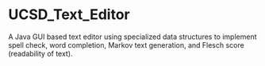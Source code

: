 # UCSD_Text_Editor

A Java GUI based text editor using specialized data structures to implement spell check, word completion, Markov text generation, and Flesch score (readability of text).

